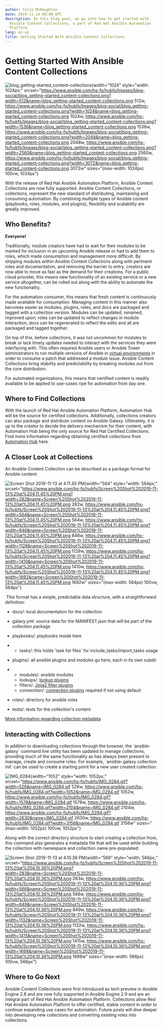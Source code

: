 ```yaml
---
author: Colin McNaughton
date: 2019-11-14 00:00 UTC
description: In this blog post, we go into how to get started with
  Ansible Content Collections, a part of Red Hat Ansible Automation
  Platform.
lang: en-us
title: Getting Started With Ansible Content Collections
---
```


# Getting Started With Ansible Content Collections

![blog_getting-started_content-collections](https://www.ansible.com/hs-fs/hubfs/Images/blog-social/blog_getting-started_content-collections.png?width=1024&name=blog_getting-started_content-collections.png){width="1024"
style="width: 1024px;"
srcset="https://www.ansible.com/hs-fs/hubfs/Images/blog-social/blog_getting-started_content-collections.png?width=512&name=blog_getting-started_content-collections.png 512w, https://www.ansible.com/hs-fs/hubfs/Images/blog-social/blog_getting-started_content-collections.png?width=1024&name=blog_getting-started_content-collections.png 1024w, https://www.ansible.com/hs-fs/hubfs/Images/blog-social/blog_getting-started_content-collections.png?width=1536&name=blog_getting-started_content-collections.png 1536w, https://www.ansible.com/hs-fs/hubfs/Images/blog-social/blog_getting-started_content-collections.png?width=2048&name=blog_getting-started_content-collections.png 2048w, https://www.ansible.com/hs-fs/hubfs/Images/blog-social/blog_getting-started_content-collections.png?width=2560&name=blog_getting-started_content-collections.png 2560w, https://www.ansible.com/hs-fs/hubfs/Images/blog-social/blog_getting-started_content-collections.png?width=3072&name=blog_getting-started_content-collections.png 3072w"
sizes="(max-width: 1024px) 100vw, 1024px"}

With the release of Red Hat Ansible Automation Platform, Ansible Content
Collections are now fully supported. Ansible Content Collections, or
collections, represent the new standard of distributing, maintaining and
consuming automation. By combining multiple types of Ansible content
(playbooks, roles, modules, and plugins), flexibility and scalability
are greatly improved.

## Who Benefits?

**Everyone!**

Traditionally, module creators have had to wait for their modules to be
marked for inclusion in an upcoming Ansible release or had to add them
to roles, which made consumption and management more difficult. By
shipping modules within Ansible Content Collections along with pertinent
roles and documentation, and removing the barrier to entry, creators are
now able to move as fast as the demand for their creations. For a public
cloud provider, this means new functionality of an existing service or a
new service altogether, can be rolled out along with the ability to
automate the new functionality.

For the automation consumer, this means that fresh content is
continuously made available for consumption. Managing content in this
manner also becomes easier as modules, plugins, roles, and docs are
packaged and tagged with a collection version. Modules can be updated,
renamed, improved upon; roles can be updated to reflect changes in
module interaction; docs can be regenerated to reflect the edits and all
are packaged and tagged together. 

On top of this, before collections, it was not uncommon for modules to
break or lack timely updates needed to interact with the services they
were interfacing with. This often required Ansible users or Ansible
Tower administrators to run multiple versions of Ansible in [virtual
environments](https://docs.ansible.com/ansible-tower/latest/html/administration/tipsandtricks.html#using-virtualenv-with-at)
in order to consume a patch that addressed a module issue. Ansible
Content Collections bring stability and predictability by breaking
modules out from the core distribution.

For automated organizations, this means that certified content is
readily available to be applied to use-cases ripe for automation from
day one.

## Where to Find Collections

With the launch of Red Hat Ansible Automation Platform, Automation Hub
will be the source for certified collections. Additionally, collections
creators can also package and distribute content on Ansible Galaxy.
Ultimately, it is up to the creator to decide the delivery mechanism for
their content, with Automation Hub being the only source for Red Hat
Certified Collections. Find more information regarding obtaining
certified collections from [Automation
Hub](https://www.ansible.com/blog/getting-started-with-ansible-hub)
here. 

## A Closer Look at Collections

An Ansible Content Collection can be described as a package format for
Ansible content:

![Screen Shot 2019-11-13 at 4.11.45
PM](https://www.ansible.com/hs-fs/hubfs/Screen%20Shot%202019-11-13%20at%204.11.45%20PM.png?width=564&name=Screen%20Shot%202019-11-13%20at%204.11.45%20PM.png){width="564"
style="width: 564px;"
srcset="https://www.ansible.com/hs-fs/hubfs/Screen%20Shot%202019-11-13%20at%204.11.45%20PM.png?width=282&name=Screen%20Shot%202019-11-13%20at%204.11.45%20PM.png 282w, https://www.ansible.com/hs-fs/hubfs/Screen%20Shot%202019-11-13%20at%204.11.45%20PM.png?width=564&name=Screen%20Shot%202019-11-13%20at%204.11.45%20PM.png 564w, https://www.ansible.com/hs-fs/hubfs/Screen%20Shot%202019-11-13%20at%204.11.45%20PM.png?width=846&name=Screen%20Shot%202019-11-13%20at%204.11.45%20PM.png 846w, https://www.ansible.com/hs-fs/hubfs/Screen%20Shot%202019-11-13%20at%204.11.45%20PM.png?width=1128&name=Screen%20Shot%202019-11-13%20at%204.11.45%20PM.png 1128w, https://www.ansible.com/hs-fs/hubfs/Screen%20Shot%202019-11-13%20at%204.11.45%20PM.png?width=1410&name=Screen%20Shot%202019-11-13%20at%204.11.45%20PM.png 1410w, https://www.ansible.com/hs-fs/hubfs/Screen%20Shot%202019-11-13%20at%204.11.45%20PM.png?width=1692&name=Screen%20Shot%202019-11-13%20at%204.11.45%20PM.png 1692w"
sizes="(max-width: 564px) 100vw, 564px"}

 This format has a simple, predictable data structure, with a
straightforward definition:

-   docs/: local documentation for the collection

-   galaxy.yml: source data for the MANIFEST.json that will be part of
    the collection package

-   playbooks/: playbooks reside here 

-   -   tasks/: this holds \'task list files\' for
        include_tasks/import_tasks usage

-   plugins/: all ansible plugins and modules go here, each in its own
    subdir

-   -   modules/: ansible modules
    -   lookups/: [lookup
        plugins](https://docs.ansible.com/ansible/latest/plugins/lookup.html)
    -   filters/: [Jinja2 filter
        plugins](https://docs.ansible.com/ansible/latest/user_guide/playbooks_filters.html)
    -   connection/: [connection
        plugins](https://docs.ansible.com/ansible/latest/plugins/connection.html)
        required if not using default

-   roles/: directory for ansible roles

-   tests/: tests for the collection\'s content

[More information regarding collection
metadata](https://docs.ansible.com/ansible/latest/dev_guide/collections_galaxy_meta.html)

## Interacting with Collections

In addition to downloading collections through the browser, the
\`ansible-galaxy\` command line utility has been updated to manage
collections, providing much of the same functionality as has always been
present to manage, create and consume roles. For example,
\`ansible-galaxy collection init\` can be used to create a starting
point for a new user created collection.

![IMG_0284](https://www.ansible.com/hs-fs/hubfs/IMG_0284.gif?width=1052&name=IMG_0284.gif){width="1052"
style="width: 1052px;"
srcset="https://www.ansible.com/hs-fs/hubfs/IMG_0284.gif?width=526&name=IMG_0284.gif 526w, https://www.ansible.com/hs-fs/hubfs/IMG_0284.gif?width=1052&name=IMG_0284.gif 1052w, https://www.ansible.com/hs-fs/hubfs/IMG_0284.gif?width=1578&name=IMG_0284.gif 1578w, https://www.ansible.com/hs-fs/hubfs/IMG_0284.gif?width=2104&name=IMG_0284.gif 2104w, https://www.ansible.com/hs-fs/hubfs/IMG_0284.gif?width=2630&name=IMG_0284.gif 2630w, https://www.ansible.com/hs-fs/hubfs/IMG_0284.gif?width=3156&name=IMG_0284.gif 3156w"
sizes="(max-width: 1052px) 100vw, 1052px"}

Along with the correct directory structure to start creating a
collection from, this command also generates a metadata file that will
be used while building the collection with namespace and collection name
pre-populated:

![Screen Shot 2019-11-13 at 4.10.36
PM](https://www.ansible.com/hs-fs/hubfs/Screen%20Shot%202019-11-13%20at%204.10.36%20PM.png?width=566&name=Screen%20Shot%202019-11-13%20at%204.10.36%20PM.png){width="566"
style="width: 566px;"
srcset="https://www.ansible.com/hs-fs/hubfs/Screen%20Shot%202019-11-13%20at%204.10.36%20PM.png?width=283&name=Screen%20Shot%202019-11-13%20at%204.10.36%20PM.png 283w, https://www.ansible.com/hs-fs/hubfs/Screen%20Shot%202019-11-13%20at%204.10.36%20PM.png?width=566&name=Screen%20Shot%202019-11-13%20at%204.10.36%20PM.png 566w, https://www.ansible.com/hs-fs/hubfs/Screen%20Shot%202019-11-13%20at%204.10.36%20PM.png?width=849&name=Screen%20Shot%202019-11-13%20at%204.10.36%20PM.png 849w, https://www.ansible.com/hs-fs/hubfs/Screen%20Shot%202019-11-13%20at%204.10.36%20PM.png?width=1132&name=Screen%20Shot%202019-11-13%20at%204.10.36%20PM.png 1132w, https://www.ansible.com/hs-fs/hubfs/Screen%20Shot%202019-11-13%20at%204.10.36%20PM.png?width=1415&name=Screen%20Shot%202019-11-13%20at%204.10.36%20PM.png 1415w, https://www.ansible.com/hs-fs/hubfs/Screen%20Shot%202019-11-13%20at%204.10.36%20PM.png?width=1698&name=Screen%20Shot%202019-11-13%20at%204.10.36%20PM.png 1698w"
sizes="(max-width: 566px) 100vw, 566px"}

## Where to Go Next

Ansible Content Collections were first introduced as tech preview in
Ansible Engine 2.8 and are now fully supported in Ansible Engine 2.9 and
are an integral part of Red Hat Ansible Automation Platform. Collections
allow Red Hat Ansible Automation Platform to offer certified, stable
content in order to continue expanding use cases for automation. Future
posts will dive deeper into developing new collections and converting
existing roles into collections.
